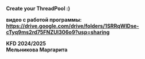 <b>Create your ThreadPool :) <b>

  видео с работой программы: https://drive.google.com/drive/folders/1SRRqWIDse-cTyq9ms2rd75FNZUl306o9?usp=sharing  

KFD 2024/2025   
Мельникова Маргарита
